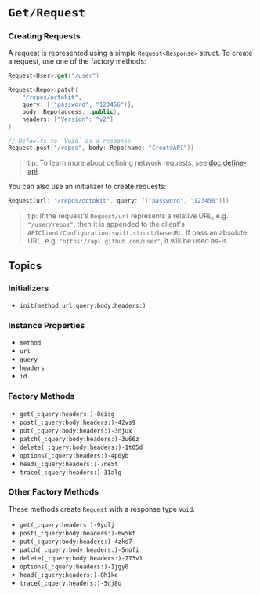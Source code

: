 # ``Get/Request``

### Creating Requests

A request is represented using a simple `Request<Response>` struct. To create a request, use one of the factory methods:

```swift
Request<User>.get("/user")

Request<Repo>.patch(
    "/repos/octokit",
    query: [("password", "123456")],
    body: Repo(access: .public),
    headers: ["Version": "v2"]
)

// Defaults to `Void` as a response
Request.post("/repos", body: Repo(name: "CreateAPI"))
```

> tip: To learn more about defining network requests, see <doc:define-api>.

You can also use an initializer to create requests:

```swift
Request(url: "/repos/octokit", query: [("password", "123456")])
```

> tip: If the request's ``Request/url`` represents a relative URL, e.g. `"/user/repos"`, then it is appended to the client's ``APIClient/Configuration-swift.struct/baseURL``. If pass an absolute URL, e.g. `"https://api.github.com/user"`, it will be used as-is.

## Topics

### Initializers

- ``init(method:url:query:body:headers:)``

### Instance Properties

- ``method``
- ``url``
- ``query``
- ``headers``
- ``id``

### Factory Methods

- ``get(_:query:headers:)-8eisg``
- ``post(_:query:body:headers:)-42vs9``
- ``put(_:query:body:headers:)-3njux``
- ``patch(_:query:body:headers:)-3u66z``
- ``delete(_:query:body:headers:)-1t05d``
- ``options(_:query:headers:)-4p0yb``
- ``head(_:query:headers:)-7ne5t``
- ``trace(_:query:headers:)-31alg``

### Other Factory Methods

These methods create ``Request`` with a response type `Void`.

- ``get(_:query:headers:)-9yulj``
- ``post(_:query:body:headers:)-6w5kt``
- ``put(_:query:body:headers:)-4zks7``
- ``patch(_:query:body:headers:)-5nofi``
- ``delete(_:query:body:headers:)-773v1``
- ``options(_:query:headers:)-1jgy0``
- ``head(_:query:headers:)-8h1ke``
- ``trace(_:query:headers:)-5dj8o``
